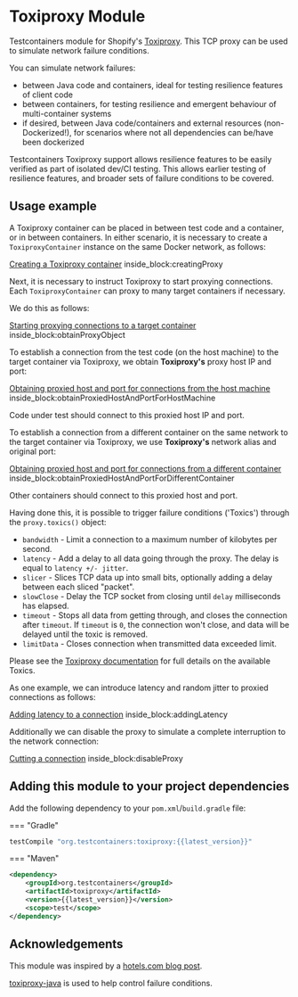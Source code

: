 # Toxiproxy Module

Testcontainers module for Shopify's [Toxiproxy](https://github.com/Shopify/toxiproxy). 
This TCP proxy can be used to simulate network failure conditions.

You can simulate network failures:

* between Java code and containers, ideal for testing resilience features of client code
* between containers, for testing resilience and emergent behaviour of multi-container systems
* if desired, between Java code/containers and external resources (non-Dockerized!), for scenarios where not all dependencies can be/have been dockerized

Testcontainers Toxiproxy support allows resilience features to be easily verified as part of isolated dev/CI testing. This allows earlier testing of resilience features, and broader sets of failure conditions to be covered.
 
## Usage example

A Toxiproxy container can be placed in between test code and a container, or in between containers.
In either scenario, it is necessary to create a `ToxiproxyContainer` instance on the same Docker network, as follows:

<!--codeinclude-->
[Creating a Toxiproxy container](../../modules/toxiproxy/src/test/java/org/testcontainers/containers/ToxiproxyTest.java) inside_block:creatingProxy
<!--/codeinclude-->

Next, it is necessary to instruct Toxiproxy to start proxying connections. 
Each `ToxiproxyContainer` can proxy to many target containers if necessary.

We do this as follows:

<!--codeinclude-->
[Starting proxying connections to a target container](../../modules/toxiproxy/src/test/java/org/testcontainers/containers/ToxiproxyTest.java) inside_block:obtainProxyObject
<!--/codeinclude-->

To establish a connection from the test code (on the host machine) to the target container via Toxiproxy, we obtain **Toxiproxy's** proxy host IP and port:

<!--codeinclude-->
[Obtaining proxied host and port for connections from the host machine](../../modules/toxiproxy/src/test/java/org/testcontainers/containers/ToxiproxyTest.java) inside_block:obtainProxiedHostAndPortForHostMachine
<!--/codeinclude-->

Code under test should connect to this proxied host IP and port.

To establish a connection from a different container on the same network to the target container via Toxiproxy, we use **Toxiproxy's** network alias and original port:

<!--codeinclude-->
[Obtaining proxied host and port for connections from a different container](../../modules/toxiproxy/src/test/java/org/testcontainers/containers/ToxiproxyTest.java) inside_block:obtainProxiedHostAndPortForDifferentContainer
<!--/codeinclude-->

Other containers should connect to this proxied host and port.

Having done this, it is possible to trigger failure conditions ('Toxics') through the `proxy.toxics()` object:

* `bandwidth` - Limit a connection to a maximum number of kilobytes per second.
* `latency` - Add a delay to all data going through the proxy. The delay is equal to `latency +/- jitter`.
* `slicer` - Slices TCP data up into small bits, optionally adding a delay between each sliced "packet".
* `slowClose` - Delay the TCP socket from closing until `delay` milliseconds has elapsed.
* `timeout` - Stops all data from getting through, and closes the connection after `timeout`. If `timeout` is `0`, the connection won't close, and data will be delayed until the toxic is removed.
* `limitData` - Closes connection when transmitted data exceeded limit.

Please see the [Toxiproxy documentation](https://github.com/Shopify/toxiproxy#toxics) for full details on the available Toxics.

As one example, we can introduce latency and random jitter to proxied connections as follows:

<!--codeinclude-->
[Adding latency to a connection](../../modules/toxiproxy/src/test/java/org/testcontainers/containers/ToxiproxyTest.java) inside_block:addingLatency
<!--/codeinclude-->

Additionally we can disable the proxy to simulate a complete interruption to the network connection:

<!--codeinclude-->
[Cutting a connection](../../modules/toxiproxy/src/test/java/org/testcontainers/containers/ToxiproxyTest.java) inside_block:disableProxy
<!--/codeinclude-->

## Adding this module to your project dependencies

Add the following dependency to your `pom.xml`/`build.gradle` file:

=== "Gradle"
```groovy
testCompile "org.testcontainers:toxiproxy:{{latest_version}}"
```
=== "Maven"
```xml
<dependency>
    <groupId>org.testcontainers</groupId>
    <artifactId>toxiproxy</artifactId>
    <version>{{latest_version}}</version>
    <scope>test</scope>
</dependency>
```

## Acknowledgements

This module was inspired by a [hotels.com blog post](https://medium.com/hotels-com-technology/i-dont-know-about-resilience-testing-and-so-can-you-b3c59d80012d).

[toxiproxy-java](https://github.com/trekawek/toxiproxy-java) is used to help control failure conditions.
